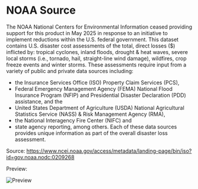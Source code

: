 # NOAA Source

The NOAA National Centers for Environmental Information ceased providing support for this product in May 2025 in response to an initiative to implement reductions within the U.S. federal government. 
This dataset contains U.S. disaster cost assessments of the total, direct losses ($) inflicted by: tropical cyclones, inland floods, drought & heat waves, severe local storms (i.e., tornado, hail, straight-line wind damage), wildfires, crop freeze events and winter storms. 
These assessments require input from a variety of public and private data sources including: 
- the Insurance Services Office (ISO) Property Claim Services (PCS), 
- Federal Emergency Management Agency (FEMA) National Flood Insurance Program (NFIP) and Presidential Disaster Declaration (PDD) assistance, and the 
- United States Department of Agriculture (USDA) National Agricultural Statistics Service (NASS) & Risk Management Agency (RMA), 
- the National Interagency Fire Center (NIFC) and 
- state agency reporting, among others. 
Each of these data sources provides unique information as part of the overall disaster loss assessment.

Source: <https://www.ncei.noaa.gov/access/metadata/landing-page/bin/iso?id=gov.noaa.nodc:0209268>

Preview:

![Preview](https://www.ncei.noaa.gov/access/metadata/landing-page/bin/gfx?id=gov.noaa.nodc:0209268)
